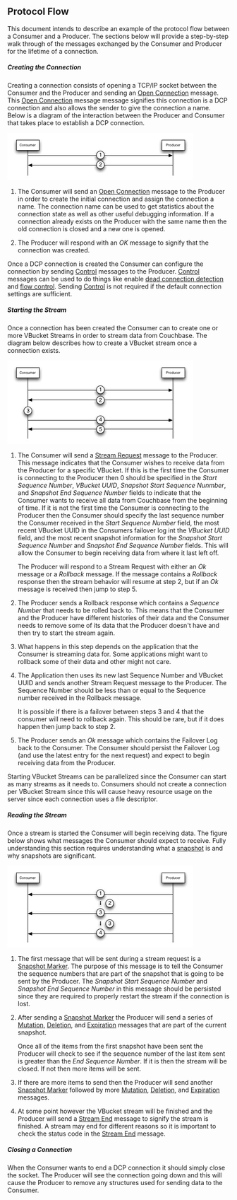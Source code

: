 ## Protocol Flow

This document intends to describe an example of the protocol flow between a Consumer and a Producer. The sections below will provide a step-by-step walk through of the messages exchanged by the Consumer and Producer for the lifetime of a connection.

##### Creating the Connection

Creating a connection consists of opening a TCP/IP socket between the Consumer and the Producer and sending an [Open Connection](commands/open-connection.md) message. This [Open Connection](commands/open-connection.md) message message signifies this connection is a DCP connection and also allows the sender to give the connection a name. Below is a diagram of the interaction between the Producer and Consumer that takes place to establish a DCP connection.

![Figure 1](../images/upr_session_1.jpg)

1. The Consumer will send an [Open Connection](commands/open-connection.md) message to the Producer in order to create the initial connection and assign the connection a name. The connection name can be used to get statistics about the connection state as well as other useful debugging information. If a connection already exists on the Producer with the same name then the old connection is closed and a new one is opened.

2. The Producer will respond with an *OK* message to signify that the connection was created.

Once a DCP connection is created the Consumer can configure the connection by sending [Control](commands/control.md) messages to the Producer. [Control](commands/control.md) messages can be used to do things like enable [dead connection detection](dead-connections.md) and [flow control](flow-control.md). Sending [Control](commands/control.md) is not required if the default connection settings are sufficient.

##### Starting the Stream

Once a connection has been created the Consumer can to create one or more VBucket Streams in order to stream data from Couchbase. The diagram below describes how to create a VBucket stream once a connection exists.

![Figure 2](../images/upr_session_2.jpg)

1. The Consumer will send a [Stream Request](commands/stream-request.md) message to the Producer. This message indicates that the Consumer wishes to receive data from the Producer for a specific VBucket. If this is the first time the Consumer is connecting to the Producer then 0 should be specified in the *Start Sequence Number*, *VBucket UUID*, *Snapshot Start Sequence Nunmber*, and *Snapshot End Sequence Number* fields to indicate that the Consumer wants to receive all data from Couchbase from the beginning of time. If it is not the first time the Consumer is connecting to the Producer then the Consumer should specify the last sequence number the Consumer received in the *Start Sequence Number* field, the most recent VBucket UUID in the Consumers failover log int the *VBucket UUID* field, and the most recent snapshot information for the *Snapshot Start Sequence Number* and *Snapshot End Sequence Number* fields. This will allow the Consumer to begin receiving data from where it last left off.

	The Producer will respond to a Stream Request with either an *Ok* message or a *Rollback* message. If the message contains a *Rollback* response then the stream behavior will resume at step 2, but if an *Ok* message is received then jump to step 5.

2. The Producer sends a Rollback response which contains a *Sequence Number* that needs to be rolled back to. This means that the Consumer and the Producer have different histories of their data and the Consumer needs to remove some of its data that the Producer doesn't have and then try to start the stream again.

3. What happens in this step depends on the application that the Consumer is streaming data for. Some applications might want to rollback some of their data and other might not care.

4. The Application then uses its new last Sequence Number and VBucket UUID and sends another Stream Request message to the Producer. The Sequence Number should be less than or equal to the Sequence number received in the Rollback message.

	It is possible if there is a failover between steps 3 and 4 that the consumer will need to rollback again. This should be rare, but if it does happen then jump back to step 2.

5. The Producer sends an *Ok* message which contains the Failover Log back to the Consumer. The Consumer should persist the Failover Log (and use the latest entry for the next request) and expect to begin receiving data from the Producer.

Starting VBucket Streams can be parallelized since the Consumer can start as many streams as it needs to. Consumers should not create a connection per VBucket Stream since this will cause heavy resource usage on the server since each connection uses a file descriptor.

##### Reading the Stream

Once a stream is started the Consumer will begin receiving data. The figure below shows what messages the Consumer should expect to receive. Fully understanding this section requires understanding what a [snapshot]() is and why snapshots are significant.

![Figure 3](../images/upr_session_3.jpg)

1. The first message that will be sent during a stream request is a [Snapshot Marker](commands/snapshot-marker.md). The purpose of this message is to tell the Consumer the sequence numbers that are part of the snapshot that is going to be sent by the Producer. The *Snapshot Start Sequence Number* and *Snapshot End Sequence Number* in this message should be persisted since they are required to properly restart the stream if the connection is lost.

2. After sending a [Snapshot Marker](commands/snapshot-marker.md) the Producer will send a series of [Mutation](commands/mutation.md), [Deletion](commands/deletion.md), and [Expiration](commands/expiration.md) messages that are part of the current snapshot.


	Once all of the items from the first snapshot have been sent the Producer will check to see if the sequence number of the last item sent is greater than the *End Sequence Number*. If it is then the stream will be closed. If not then more items will be sent.

3. If there are more items to send then the Producer will send another [Snapshot Marker](commands/snapshot-marker.md) followed by more [Mutation](commands/mutation.md), [Deletion](commands/deletion.md), and [Expiration](commands/expiration.md) messages.

4. At some point however the VBucket stream will be finished and the Producer will send a [Stream End](commands/stream-end.md) message to signify the stream is finished. A stream may end for different reasons so it is important to check the status code in the [Stream End](commands/stream-end.md) message.


##### Closing a Connection

When the Consumer wants to end a DCP connection it should simply close the socket. The Producer will see the connection going down and this will cause the Producer to remove any structures used for sending data to the Consumer.
